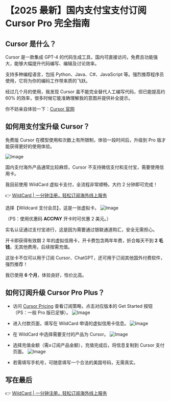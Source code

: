 # 【2025 最新】国内支付宝支付订阅 Cursor Pro 完全指南

## Cursor 是什么？

Cursor 是一款集成 GPT-4 的代码生成工具，国内可直接访问，免费且功能强大，能够大幅提升代码编写、编辑及讨论效率。

支持多种编程语言，包括 Python、Java、C#、JavaScript 等。强烈推荐程序员使用，它将为你的编码工作带来质的飞跃。

经过几个月的使用，我发现 Cursor 虽不能完全替代人工编写代码，但已能提高约 60% 的效率，很多时候它能准确理解我的意图并提供补全提示。

你不妨亲自体验一下：[Cursor 官网](https://www.cursor.com/)

## 如何用支付宝升级 Cursor？

免费版 Cursor 在模型使用和次数上有所限制，体验一段时间后，升级到 Pro 版才能获得更好的使用体验。

![Image](https://bbtdd.com/img/64119898.webp)

国内支付海外产品通常比较麻烦，Cursor 不支持微信支付和支付宝，需要使用信用卡。

我目前使用 WildCard 虚拟卡支付，全流程非常顺畅，大约 2 分钟即可完成！

👉 [WildCard | 一分钟注册，轻松订阅海外线上服务](https://bbtdd.com/WildCard)

选择【Wildcard 支付会员】，这是一张虚拟卡。
![Image](https://bbtdd.com/img/407628683462.webp)

（PS：使用优惠码 **ACCPAY** 开卡时可优惠 2 美元。）

实名认证通过支付宝进行，这是因为需要通过银联通道购汇，安全无需担心。

开卡即获得有效期 2 年的虚拟信用卡，开卡费包含两年年费，折合每天不到 **2 毛钱**，无其他费用，后续按需充值。

这张卡不仅可以用于订阅 Cursor、ChatGPT，还可用于订阅其他国外付费软件，强烈推荐！

我已使用 **6 个月**，体验良好，性价比高。

## 如何订阅升级 Cursor Pro Plus？

- 访问 [Cursor Pricing](https://www.cursor.com/pricing) 查看订阅策略，点击对应版本的 Get Started 按钮（PS：一般 Pro 版已足够）。
![Image](https://bbtdd.com/img/908723435.webp)

- 进入付款页面，填写在 WildCard 申请的虚拟信用卡信息。
![Image](https://bbtdd.com/img/9350769805978.webp)

- 在 WildCard 中选择需要支付的产品为 Cursor。
![Image](https://bbtdd.com/img/77979729550121.webp)

- 选择充值金额（需≥订阅产品金额），充值完成后，将信息复制到 Cursor 支付页面。
![Image](https://bbtdd.com/img/75297515.webp)

- 若需填写手机号，可随意填写一个合法的美国号码，无需真实。

## 写在最后

👉 [WildCard | 一分钟注册，轻松订阅海外线上服务](https://bbtdd.com/WildCard)